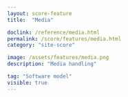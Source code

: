 ```yaml
---
layout: score-feature
title:  "Media"

doclink: /reference/media.html
permalink: /score/features/media.html
category: "site-score"

image: /assets/features/media.png
description: "Media handling"

tag: "Software model"
visible: true
---
```


